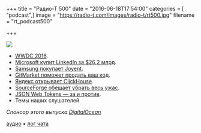 +++
title = "Радио-Т 500"
date = "2016-06-18T17:54:00"
categories = [ "podcast",]
image = "https://radio-t.com/images/radio-t/rt500.jpg"
filename = "rt_podcast500"

+++

![](https://radio-t.com/images/radio-t/rt500.jpg)

- [WWDC 2016](http://thenextweb.com/apple/2016/06/13/everything-apple-announced-wwdc-2016/).
- [Microsoft купит LinkedIn за $26,2 млрд](https://geektimes.ru/post/277186/).
- [Samsung покупает Joyent](https://techcrunch.com/2016/06/15/samsung-joyent/).
- [GitMarket поможет продать ваш код](http://thenextweb.com/dd/2016/06/15/git-powered-marketplace-for-code/).
- [Яндекс открывает ClickHouse](https://habrahabr.ru/company/yandex/blog/303282/).
- [SourceForge обещает убрать весь ужас](http://arstechnica.com/information-technology/2016/06/under-new-management-sourceforge-moves-to-put-badness-in-past/).
- [JSON Web Tokens — за и против](https://float-middle.com/json-web-tokens-jwt-vs-sessions/).
- Темы наших слушателей

_Спонсор этого выпуска [DigitalOcean](https://do.co/radiot)_

[аудио](https://cdn.radio-t.com/rt_podcast500.mp3) • [лог чата](http://chat.radio-t.com/logs/radio-t-500.html)
<audio src="https://cdn.radio-t.com/rt_podcast500.mp3" preload="none"></audio>
